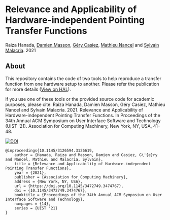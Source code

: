 # Relevance and Applicability of Hardware-independent Pointing Transfer Functions
Raiza Hanada, [Damien Masson](https://cs.uwaterloo.ca/~dmasson/), [Géry Casiez](https://cristal.univ-lille.fr/~casiez/), [Mathieu Nancel](https://mathieu.nancel.net/) and [Sylvain Malacria](http://www.malacria.com/). 2021

## About
This repository contains the code of two tools to help reproduce a transfer function from one hardware setup to another.
Please refer the publication for more details ([View on HAL](https://hal.inria.fr/hal-03322657v1)).

If you use one of these tools or the provided source code for academic purposes, please cite: Raiza Hanada, Damien Masson, Géry Casiez, Mathieu Nancel and Sylvain Malacria. 2021. Relevance and Applicability of Hardware-independent Pointing Transfer Functions. In Proceedings of the 34th Annual ACM Symposium on User Interface Software and Technology (UIST '21). Association for Computing Machinery, New York, NY, USA, 41–48.

[![DOI](https://img.shields.io/badge/doi-10.1145/3472749.3474767-blue)]( https://doi.org/10.1145/3472749.3474767)
```
@inproceedings{10.1145/3126594.3126619,
    author = {Hanada, Raiza and Masson, Damien and Casiez, G\'{e}ry and Nancel, Mathieu and Malacria, Sylvain},
    title = {Relevance and Applicability of Hardware-independent Pointing Transfer Functions},
    year = {2021},
    publisher = {Association for Computing Machinery},
    address = {New York, NY, USA},
    url = {https://doi.org/10.1145/3472749.3474767},
    doi = {10.1145/3472749.3474767},
    booktitle = {Proceedings of the 34th Annual ACM Symposium on User Interface Software and Technology},
    numpages = {14},
    series = {UIST '21}
}
```